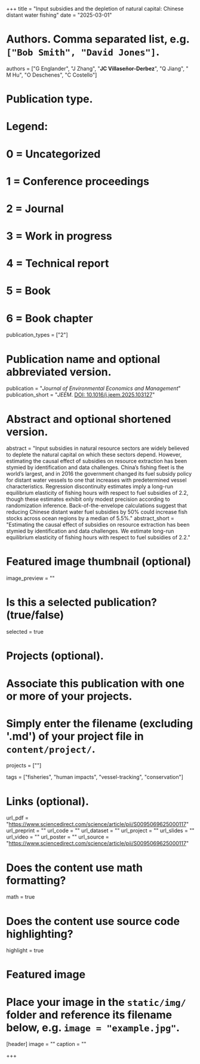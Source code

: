 +++
title = "Input subsidies and the depletion of natural capital: Chinese distant water fishing"
date = "2025-03-01"

# Authors. Comma separated list, e.g. `["Bob Smith", "David Jones"]`.
authors = ["G Englander", "J Zhang", "**JC Villaseñor-Derbez**", "Q Jiang", " M Hu", "O Deschenes", "C Costello"]

# Publication type.
# Legend:
# 0 = Uncategorized
# 1 = Conference proceedings
# 2 = Journal
# 3 = Work in progress
# 4 = Technical report
# 5 = Book
# 6 = Book chapter
publication_types = ["2"]

# Publication name and optional abbreviated version.
publication = "*Journal of Environmental Economics and Management*"
publication_short = "*JEEM*. [DOI: 10.1016/j.jeem.2025.103127](https://doi.org/10.1016/j.jeem.2025.103127)"

# Abstract and optional shortened version.
abstract = "Input subsidies in natural resource sectors are widely believed to deplete the natural capital on which these sectors depend. However, estimating the causal effect of subsidies on resource extraction has been stymied by identification and data challenges. China’s fishing fleet is the world’s largest, and in 2016 the government changed its fuel subsidy policy for distant water vessels to one that increases with predetermined vessel characteristics. Regression discontinuity estimates imply a long-run equilibrium elasticity of fishing hours with respect to fuel subsidies of 2.2, though these estimates exhibit only modest precision according to randomization inference. Back-of-the-envelope calculations suggest that reducing Chinese distant water fuel subsidies by 50% could increase fish stocks across ocean regions by a median of 5.5%."
abstract_short = "Estimating the causal effect of subsidies on resource extraction has been stymied by identification and data challenges. We estimate long-run equilibrium elasticity of fishing hours with respect to fuel subsidies of 2.2."

# Featured image thumbnail (optional)
image_preview = ""

# Is this a selected publication? (true/false)
selected = true

# Projects (optional).
#   Associate this publication with one or more of your projects.
#   Simply enter the filename (excluding '.md') of your project file in `content/project/`.
projects = [""]

tags = ["fisheries", "human impacts", "vessel-tracking", "conservation"]

# Links (optional).
url_pdf = "https://www.sciencedirect.com/science/article/pii/S0095069625000117"
url_preprint = ""
url_code = ""
url_dataset = ""
url_project = ""
url_slides = ""
url_video = ""
url_poster = ""
url_source = "https://www.sciencedirect.com/science/article/pii/S0095069625000117"

# Does the content use math formatting?
math = true

# Does the content use source code highlighting?
highlight = true

# Featured image
# Place your image in the `static/img/` folder and reference its filename below, e.g. `image = "example.jpg"`.
[header]
image = ""
caption = ""

+++
<script type="text/javascript" src="https://d1bxh8uas1mnw7.cloudfront.net/assets/embed.js"></script>
<div class='altmetric-embed' data-badge-type='donut' data-doi="10.1016/j.jeem.2025.103127"></div>